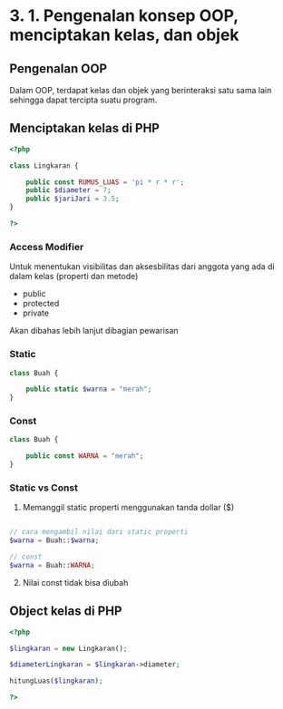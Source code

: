 # 3. 1. Pengenalan konsep OOP, menciptakan kelas, dan objek

## Pengenalan OOP

Dalam OOP, terdapat kelas dan objek yang berinteraksi satu sama lain sehingga dapat tercipta suatu program.

## Menciptakan kelas di PHP

```php
<?php

class Lingkaran {

    public const RUMUS_LUAS = 'pi * r * r';
    public $diameter = 7;
    public $jariJari = 3.5;
}

?>
```

### Access Modifier

Untuk menentukan visibilitas dan aksesbilitas dari anggota yang ada di dalam kelas (properti dan metode)

- public
- protected
- private

Akan dibahas lebih lanjut dibagian pewarisan

### Static

```php
class Buah {

    public static $warna = "merah";
}
```

### Const

```php
class Buah {

    public const WARNA = "merah";
}
```


### Static vs Const

1. Memanggil static properti menggunakan tanda dollar ($)

```php

// cara mengambil nilai dari static properti
$warna = Buah::$warna;

// const
$warna = Buah::WARNA;

```

2. Nilai const tidak bisa diubah


## Object kelas di PHP

```php
<?php

$lingkaran = new Lingkaran();

$diameterLingkaran = $lingkaran->diameter;

hitungLuas($lingkaran);

?>
```

